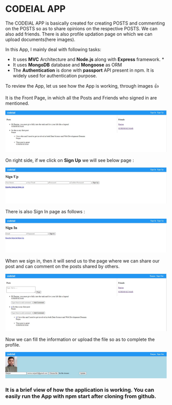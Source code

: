 # CODEIAL APP

The CODEIAL APP is basically created for creating POSTS and commenting on the POSTS so as to share opinions on the respective POSTS. We can also add friends. There is also profile updation page on which we can upload documents(here images).

In this App, I mainly deal with following tasks:

- It uses **MVC** Architecture and **Node.js** along with **Express** framework. \*
- It uses **MongoDB** database and **Mongoose** as ORM
- The **Authentication** is done with **passport** API present in npm. It is widely used for authentication purpose.

To review the App, let us see how the App is working, through images 👍

It is the Front Page, in which all the Posts and Friends who signed in are mentioned.

![Alt text](image/codiel_1.JPG)

On right side, if we click on **Sign Up** we will see below page :

![Alt text](image/codiel_2.JPG)

There is also Sign In page as follows :

![Alt text](image/codiel_3_signin.JPG)

When we sign in, then it will send us to the page where we can share our post and can comment on the posts shared by others.

![Alt text](image/codiel_4_signed.JPG)

Now we can fill the information or upload the file so as to complete the profile.

![Alt text](image/codiel_5_profile.JPG)

### It is a brief view of how the application is working. You can easily run the App with npm start after cloning from github.
